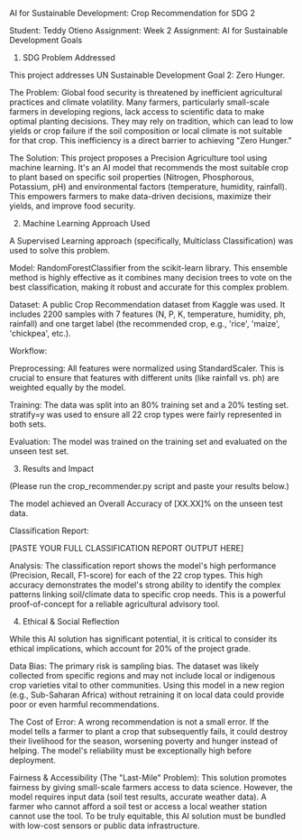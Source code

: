 AI for Sustainable Development: Crop Recommendation for SDG 2

Student: Teddy Otieno
Assignment: Week 2 Assignment: AI for Sustainable Development Goals

1. SDG Problem Addressed

This project addresses UN Sustainable Development Goal 2: Zero Hunger.

The Problem: Global food security is threatened by inefficient agricultural practices and climate volatility. Many farmers, particularly small-scale farmers in developing regions, lack access to scientific data to make optimal planting decisions. They may rely on tradition, which can lead to low yields or crop failure if the soil composition or local climate is not suitable for that crop. This inefficiency is a direct barrier to achieving "Zero Hunger."

The Solution: This project proposes a Precision Agriculture tool using machine learning. It's an AI model that recommends the most suitable crop to plant based on specific soil properties (Nitrogen, Phosphorous, Potassium, pH) and environmental factors (temperature, humidity, rainfall). This empowers farmers to make data-driven decisions, maximize their yields, and improve food security.

2. Machine Learning Approach Used

A Supervised Learning approach (specifically, Multiclass Classification) was used to solve this problem.

Model: RandomForestClassifier from the scikit-learn library. This ensemble method is highly effective as it combines many decision trees to vote on the best classification, making it robust and accurate for this complex problem.

Dataset: A public Crop Recommendation dataset from Kaggle was used. It includes 2200 samples with 7 features (N, P, K, temperature, humidity, ph, rainfall) and one target label (the recommended crop, e.g., 'rice', 'maize', 'chickpea', etc.).

Workflow:

Preprocessing: All features were normalized using StandardScaler. This is crucial to ensure that features with different units (like rainfall vs. ph) are weighted equally by the model.

Training: The data was split into an 80% training set and a 20% testing set. stratify=y was used to ensure all 22 crop types were fairly represented in both sets.

Evaluation: The model was trained on the training set and evaluated on the unseen test set.

3. Results and Impact

(Please run the crop_recommender.py script and paste your results below.)

The model achieved an Overall Accuracy of [XX.XX]% on the unseen test data.

Classification Report:

[PASTE YOUR FULL CLASSIFICATION REPORT OUTPUT HERE]


Analysis: The classification report shows the model's high performance (Precision, Recall, F1-score) for each of the 22 crop types. This high accuracy demonstrates the model's strong ability to identify the complex patterns linking soil/climate data to specific crop needs. This is a powerful proof-of-concept for a reliable agricultural advisory tool.

4. Ethical & Social Reflection

While this AI solution has significant potential, it is critical to consider its ethical implications, which account for 20% of the project grade.

Data Bias: The primary risk is sampling bias. The dataset was likely collected from specific regions and may not include local or indigenous crop varieties vital to other communities. Using this model in a new region (e.g., Sub-Saharan Africa) without retraining it on local data could provide poor or even harmful recommendations.

The Cost of Error: A wrong recommendation is not a small error. If the model tells a farmer to plant a crop that subsequently fails, it could destroy their livelihood for the season, worsening poverty and hunger instead of helping. The model's reliability must be exceptionally high before deployment.

Fairness & Accessibility (The "Last-Mile" Problem): This solution promotes fairness by giving small-scale farmers access to data science. However, the model requires input data (soil test results, accurate weather data). A farmer who cannot afford a soil test or access a local weather station cannot use the tool. To be truly equitable, this AI solution must be bundled with low-cost sensors or public data infrastructure.